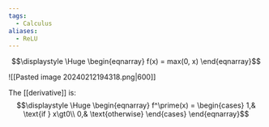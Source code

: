 ```yaml
---
tags:
  - Calculus
aliases:
  - ReLU
---
```

$$\displaystyle \Huge \begin{eqnarray} 
f(x) = max(0, x)
\end{eqnarray}$$

![[Pasted image 20240212194318.png|600]]

The [[derivative]] is:
$$\displaystyle \Huge \begin{eqnarray} 
f^\prime(x) = 
\begin{cases}
1,& \text{if } x\gt0\\
0,&
\text{otherwise}
\end{cases}
\end{eqnarray}$$